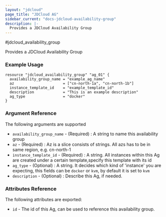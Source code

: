 ```yaml
---
layout: "jdcloud"
page_title: "JDCloud AG"
sidebar_current: "docs-jdcloud-availability-group"
description: |-
  Provides a JDCloud Availability Group
---
```


#jdcloud\_availability\_group

Provides a JDCloud Availability Group

### Example Usage

```hcl
resource "jdcloud_availability_group" "ag_01" {
  availability_group_name = "example_ag_name"
  az                      = ["cn-north-1a", "cn-north-1b"]
  instance_template_id    = "example_template_id"
  description             = "This is an example description"
  ag_type                 = "docker"
}
```

### Argument Reference 

The following arguments are supported

* `availability_group_name` - \(Required\) : A string to name this availability  group 
* `az`  - \(Required\) : Az is a slice consists of strings. All azs has to be in same region, e.g. cn-north-1
* `instance_template_id`  - \(Required\) : A string. All instances within this Ag are created under a certain template,specify this template with its id
* `ag_type`   - \(Optional\) : A string. It decides which kind of 'instance' you are expecting, this fields can be `docker` or `kvm`, by default it is set to `kvm`
*  `description`  - \(Optional\) : Describe this Ag, if needed.

### Attributes Reference

The following attributes are exported:

* `id` - The id of this Ag, can be used to reference this availability group. 